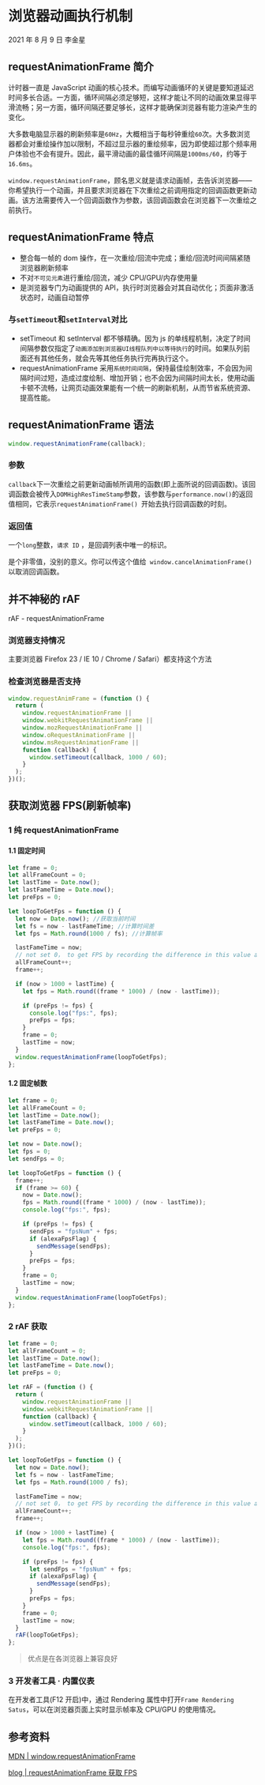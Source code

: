# 浏览器动画执行机制

2021 年 8 月 9 日 李金星

## requestAnimationFrame 简介

计时器一直是 JavaScript 动画的核心技术。而编写动画循环的关键是要知道延迟时间多长合适。一方面，循环间隔必须足够短，这样才能让不同的动画效果显得平滑流畅；另一方面，循环间隔还要足够长，这样才能确保浏览器有能力渲染产生的变化。

大多数电脑显示器的刷新频率是`60Hz`，大概相当于每秒钟重绘`60`次。大多数浏览器都会对重绘操作加以限制，不超过显示器的重绘频率，因为即使超过那个频率用户体验也不会有提升。因此，最平滑动画的最佳循环间隔是`1000ms/60`，约等于`16.6ms`。

`window.requestAnimationFrame`，顾名思义就是请求动画帧，去告诉浏览器——你希望执行一个动画，并且要求浏览器在下次重绘之前调用指定的回调函数更新动画。该方法需要传入一个回调函数作为参数，该回调函数会在浏览器下一次重绘之前执行。

## requestAnimationFrame 特点

- 整合每一帧的 dom 操作，在一次重绘/回流中完成；重绘/回流时间间隔紧随浏览器刷新频率
- 不对`不可见元素`进行重绘/回流，减少 CPU/GPU/内存使用量
- 是浏览器专门为动画提供的 API，执行时浏览器会对其自动优化；页面非激活状态时，动画自动暂停

### 与`setTimeout`和`setInterval`对比

- setTimeout 和 setInterval 都不够精确。因为 js 的单线程机制，决定了时间间隔参数仅指定了`动画添加到浏览器UI线程队列中以等待执行`的时间。如果队列前面还有其他任务，就会先等其他任务执行完再执行这个。
- requestAnimationFrame 采用`系统时间间隔`，保持最佳绘制效率，不会因为间隔时间过短，造成过度绘制、增加开销；也不会因为间隔时间太长，使用动画卡顿不流畅，让网页动画效果能有一个统一的刷新机制，从而节省系统资源、提高性能。

## requestAnimationFrame 语法

```js
window.requestAnimationFrame(callback);
```

### 参数

`callback`下一次重绘之前更新动画帧所调用的函数(即上面所说的回调函数)。该回调函数会被传入`DOMHighResTimeStamp`参数，该参数与`performance.now()`的返回值相同，它表示`requestAnimationFrame() `开始去执行回调函数的时刻。

### 返回值

一个`long`整数，`请求 ID` ，是回调列表中唯一的标识。

是个非零值，没别的意义。你可以传这个值给` window.cancelAnimationFrame()`以取消回调函数。

## 并不神秘的 rAF

rAF - requestAnimationFrame

### 浏览器支持情况

主要浏览器 Firefox 23 / IE 10 / Chrome / Safari）都支持这个方法

### 检查浏览器是否支持

```js
window.requestAnimFrame = (function () {
  return (
    window.requestAnimationFrame ||
    window.webkitRequestAnimationFrame ||
    window.mozRequestAnimationFrame ||
    window.oRequestAnimationFrame ||
    window.msRequestAnimationFrame ||
    function (callback) {
      window.setTimeout(callback, 1000 / 60);
    }
  );
})();
```

## 获取浏览器 FPS(刷新帧率)

### 1 纯 requestAnimationFrame

#### 1.1 固定时间

```js
let frame = 0;
let allFrameCount = 0;
let lastTime = Date.now();
let lastFameTime = Date.now();
let preFps = 0;

let loopToGetFps = function () {
  let now = Date.now(); //获取当前时间
  let fs = now - lastFameTime; //计算时间差
  let fps = Math.round(1000 / fs); //计算帧率

  lastFameTime = now;
  // not set 0， to get FPS by recording the difference in this value at the beginning and end of the animation
  allFrameCount++;
  frame++;

  if (now > 1000 + lastTime) {
    let fps = Math.round((frame * 1000) / (now - lastTime));

    if (preFps != fps) {
      console.log("fps:", fps);
      preFps = fps;
    }
    frame = 0;
    lastTime = now;
  }
  window.requestAnimationFrame(loopToGetFps);
};
```

#### 1.2 固定帧数

```js
let frame = 0;
let allFrameCount = 0;
let lastTime = Date.now();
let lastFameTime = Date.now();
let preFps = 0;

let now = Date.now();
let fps = 0;
let sendFps = 0;

let loopToGetFps = function () {
  frame++;
  if (frame >= 60) {
    now = Date.now();
    fps = Math.round((frame * 1000) / (now - lastTime));
    console.log("fps:", fps);

    if (preFps != fps) {
      sendFps = "fpsNum" + fps;
      if (alexaFpsFlag) {
        sendMessage(sendFps);
      }
      preFps = fps;
    }
    frame = 0;
    lastTime = now;
  }
  window.requestAnimationFrame(loopToGetFps);
};
```

### 2 rAF 获取

```js
let frame = 0;
let allFrameCount = 0;
let lastTime = Date.now();
let lastFameTime = Date.now();
let preFps = 0;

let rAF = (function () {
  return (
    window.requestAnimationFrame ||
    window.webkitRequestAnimationFrame ||
    function (callback) {
      window.setTimeout(callback, 1000 / 60);
    }
  );
})();

let loopToGetFps = function () {
  let now = Date.now();
  let fs = now - lastFameTime;
  let fps = Math.round(1000 / fs);

  lastFameTime = now;
  // not set 0， to get FPS by recording the difference in this value at the beginning and end of the animation
  allFrameCount++;
  frame++;

  if (now > 1000 + lastTime) {
    let fps = Math.round((frame * 1000) / (now - lastTime));
    console.log("fps:", fps);

    if (preFps != fps) {
      let sendFps = "fpsNum" + fps;
      if (alexaFpsFlag) {
        sendMessage(sendFps);
      }
      preFps = fps;
    }
    frame = 0;
    lastTime = now;
  }
  rAF(loopToGetFps);
};
```

> 优点是在各浏览器上兼容良好

### 3 开发者工具 · 内置仪表

在开发者工具(F12 开启)中，通过 Rendering 属性中打开`Frame Rendering Satus`，可以在浏览器页面上实时显示帧率及 CPU/GPU 的使用情况。

## 参考资料

[MDN | window.requestAnimationFrame](https://developer.mozilla.org/zh-CN/docs/Web/API/Window/requestAnimationFrame)

[blog | requestAnimationFrame 获取 FPS](https://guopengzhen.com/%E7%A8%8B%E5%BA%8F%E7%8C%BF%E7%9A%84%E5%AD%A6%E4%B9%A0%E7%AC%94%E8%AE%B0/11963/)
